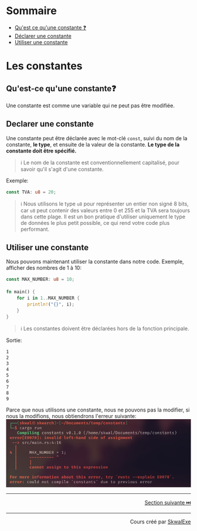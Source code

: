 # Sommaire
- [Qu'est ce qu'une constante ❓](#quest-ce-quune-constant)
- [Déclarer une constante](#declarer-une-constante)
- [Utiliser une constante](#utiliser-une-constante)

# Les constantes
## Qu'est-ce qu'une constante❓
Une constante est comme une variable qui ne peut pas être modifiée.
## Declarer une constante
Une constante peut être déclarée avec le mot-clé `const`, suivi du nom de la constante, **le type**, et ensuite de la valeur de la constante. **Le type de la constante doit être spécifié.**
> ℹ️ Le nom de la constante est conventionnellement capitalisé, pour savoir qu'il s'agit d'une constante.

Exemple:
```rust
const TVA: u8 = 20;
```

> ℹ️ Nous utilisons le type `u8` pour représenter un entier non signé 8 bits, car `u8` peut contenir des valeurs entre 0 et 255 et la TVA sera toujours dans cette plage. Il est un bon pratique d'utiliser uniquement le type de données le plus petit possible, ce qui rend votre code plus performant.

## Utiliser une constante
Nous pouvons maintenant utiliser la constante dans notre code.
Exemple, afficher des nombres de 1 à 10:
```rust
const MAX_NUMBER: u8 = 10;

fn main() {
    for i in 1..MAX_NUMBER {
        println!("{}", i);
    }
}
```
> ℹ️ Les constantes doivent être déclarées hors de la fonction principale.

Sortie:
```
1
2
3
4
5
6
7
8
9
```

Parce que nous utilisons une constante, nous ne pouvons pas la modifier, si nous la modifions, nous obtiendrons l'erreur suivante:
![](1.png)

---

<p align="right"><a href="https://github.com/SkwalExe/apprendre-rust/tree/main/cours/les-tuples">Section suivante ⏭️</a></p>

---


<p align="right">Cours créé par <a href="https://github.com/SkwalExe/" target="_blank">SkwalExe</a></p>